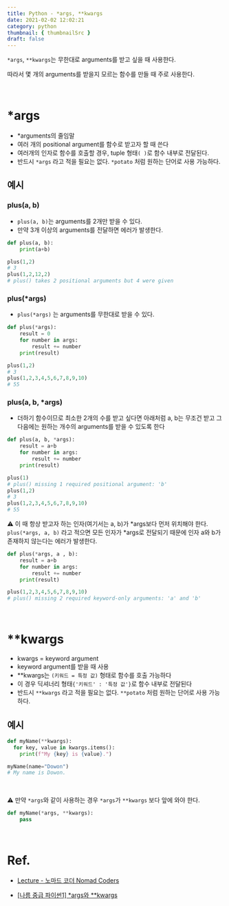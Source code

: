 ```yaml
---
title: Python - *args, **kwargs
date: 2021-02-02 12:02:21
category: python
thumbnail: { thumbnailSrc }
draft: false
---
```


`*args`, `**kwargs`는 무한대로 arguments를 받고 싶을 때 사용한다. 

따라서 몇 개의 arguments를 받을지 모르는 함수를 만들 때 주로 사용한다.

</br>

# *args

- *arguments의 줄임말
- 여러 개의 positional argument를 함수로 받고자 할 때 쓴다
- 여러개의 인자로 함수를 호출할 경우,  tuple 형태`( )`로 함수 내부로 전달된다.
- 반드시 `*args` 라고 적을 필요는 없다. `*potato` 처럼 원하는 단어로 사용 가능하다.

## 예시

### plus(a, b)

- `plus(a, b)`는 arguments를 2개만 받을 수 있다.
- 만약 3개 이상의 arguments를 전달하면 에러가 발생한다.

```python
def plus(a, b):
	print(a+b)

plus(1,2)
# 3
plus(1,2,12,2)
# plus() takes 2 positional arguments but 4 were given
```

### plus(*args)

- `plus(*args)` 는 arguments를 무한대로 받을 수 있다.

```python
def plus(*args):
	result = 0
	for number in args:
		result += number
	print(result)

plus(1,2)
# 3
plus(1,2,3,4,5,6,7,8,9,10)
# 55
```

### plus(a, b, *args)

- 더하기 함수이므로 최소한 2개의 수를 받고 싶다면 아래처럼 a, b는 무조건 받고 그 다음에는 원하는 개수의 arguments를 받을 수 있도록 한다

```python
def plus(a, b, *args):
	result = a+b
	for number in args:
		result += number
	print(result)

plus(1)
# plus() missing 1 required positional argument: 'b'
plus(1,2)
# 3
plus(1,2,3,4,5,6,7,8,9,10)
# 55
```
⚠️  이 때 항상 받고자 하는 인자(여기서는 a, b)가 *args보다 먼저 위치해야 한다. `plus(*args, a, b)` 라고 적으면 모든 인자가 *args로 전달되기 때문에 인자 a와 b가 존재하지 않는다는 에러가 발생한다.

```python
def plus(*args, a , b):
	result = a+b
	for number in args:
		result += number
	print(result)

plus(1,2,3,4,5,6,7,8,9,10)
# plus() missing 2 required keyword-only arguments: 'a' and 'b'
```

</br>

# **kwargs

- kwargs = keyword argument
- keyword argument를 받을 때 사용
- **kwargs는 `(키워드 = 특정 값)` 형태로 함수를 호출 가능하다
- 이 경우 딕셔너리 형태`{'키워드' : '특정 값'}`로 함수 내부로 전달된다
- 반드시 `**kwargs` 라고 적을 필요는 없다. `**potato` 처럼 원하는 단어로 사용 가능하다.

## 예시

```python
def myName(**kwargs):
  for key, value in kwargs.items():
    print(f"My {key} is {value}.")

myName(name="Dowon")
# My name is Dowon.
```

</br>

⚠️  만약 `*args`와 같이 사용하는 경우 `*args`가 `**kwargs` 보다 앞에 와야 한다.

```python
def myName(*args, **kwargs):
	pass
```

</br>

# Ref.

- [Lecture - 노마드 코더 Nomad Coders](https://nomadcoders.co/python-for-beginners/lectures/135)

- [[나름 중급 파이썬1] *args와 **kwargs](https://brunch.co.kr/@princox/180)